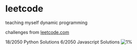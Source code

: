 # leetcode

<p1>teaching myself dynamic programming</p1>

<p1>challenges from [leetcode.com](leetcode.com)</p1>

18/2050 Python Solutions
6/2050 Javascript Solutions
![1%](https://progress-bar.dev/1/?scale=500&title=solved&width=330)